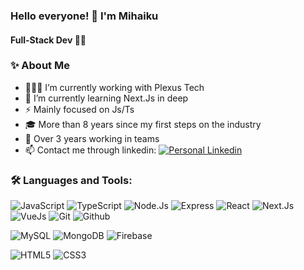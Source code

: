 ### Hello everyone! 👋 I'm Mihaiku
#### Full-Stack Dev 👨‍💻

### ✨ About Me

-   👨🏽‍💻 I’m currently working with Plexus Tech
-   🌱 I’m currently learning Next.Js in deep
-   ⚡ Mainly focused on Js/Ts
-   🎓 More than 8 years since my first steps on the industry
-   👯 Over 3 years working in teams
-   📫 Contact me through linkedin: <a href="https://www.linkedin.com/in/jlbaquerinrojo/">![Personal Linkedin](https://img.shields.io/badge/Linkedin-blue?style=social&logo=Linkedin&link=https%3A%2F%2Fwww.linkedin.com%2Fin%2Fjlbaquerinrojo%2F)</a>

### 🛠️ Languages and Tools:
![JavaScript](https://img.shields.io/badge/JavaScript-grey?style=for-the-badge&logo=javascript)
![TypeScript](https://img.shields.io/badge/TypeScript-grey?style=for-the-badge&logo=TypeScript)
![Node.Js](https://img.shields.io/badge/NodeJs-grey?style=for-the-badge&logo=Node.js)
![Express](https://img.shields.io/badge/Express-grey?style=for-the-badge&logo=Express)
![React](https://img.shields.io/badge/React-grey?style=for-the-badge&logo=React)
![Next.Js](https://img.shields.io/badge/Next.Js-grey?style=for-the-badge&logo=Next.js)
![VueJs](https://img.shields.io/badge/Vue.Js-grey?style=for-the-badge&logo=Vue.js)
![Git](https://img.shields.io/badge/Git-grey?style=for-the-badge&logo=Git)
![Github](https://img.shields.io/badge/Github-grey?style=for-the-badge&logo=Github)


![MySQL](https://img.shields.io/badge/MySQL-%2325c2a0?style=for-the-badge&logo=MySQL)
![MongoDB](https://img.shields.io/badge/MongoDB-%2325c2a0?style=for-the-badge&logo=MongoDb&logoColor=black)
![Firebase](https://img.shields.io/badge/FireBase-%2325c2a0?style=for-the-badge&logo=firebase)

![HTML5](https://img.shields.io/badge/HTML-white?style=for-the-badge&logo=html5)
![CSS3](https://img.shields.io/badge/css3-white?style=for-the-badge&logo=CSS3&logoColor=black)



<!--
**iMihaiku/iMihaiku** is a ✨ _special_ ✨ repository because its `README.md` (this file) appears on your GitHub profile.

Here are some ideas to get you started:

- 🔭 I’m currently working on ...
- 🌱 I’m currently learning ...
- 👯 I’m looking to collaborate on ...
- 🤔 I’m looking for help with ...
- 💬 Ask me about ...
- 📫 How to reach me: ...
- 😄 Pronouns: ...
- ⚡ Fun fact: ...
-->
